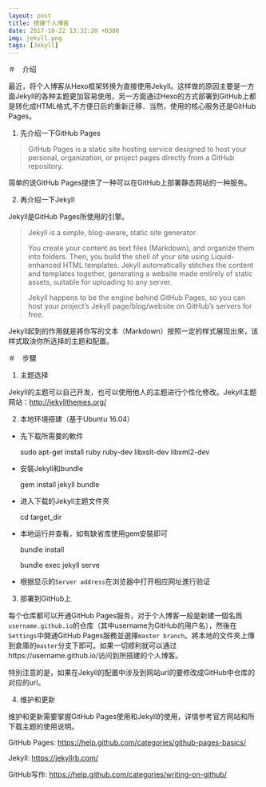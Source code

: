 ```yaml
---
layout: post
title: 搭建个人博客
date: 2017-10-22 13:32:20 +0300
img: jekyll.png
tags: [Jekyll]
---
```


＃　介绍

最近，将个人博客从Hexo框架转换为直接使用Jekyll。这样做的原因主要是一方面Jekyll的各种主题更加容易使用，另一方面通过Hexo的方式部署到GitHub上都是转化成HTML格式,不方便日后的重新迁移．当然，使用的核心服务还是GitHub Pages。

1. 先介绍一下GitHub Pages

> GitHub Pages is a static site hosting service designed to host your personal, organization, or project pages directly from a GitHub repository.

简单的说GitHub Pages提供了一种可以在GitHub上部署静态网站的一种服务。


2. 再介绍一下Jekyll

Jekyll是GitHub Pages所使用的引擎。

> Jekyll is a simple, blog-aware, static site generator.
>
>You create your content as text files (Markdown), and organize them into folders. Then, you build the shell of your site using Liquid-enhanced HTML templates. Jekyll automatically stitches the content and templates together, generating a website made entirely of static assets, suitable for uploading to any server.
>
>Jekyll happens to be the engine behind GitHub Pages, so you can host your project’s Jekyll page/blog/website on GitHub’s servers for free.

Jekyll起到的作用就是將你写的文本（Markdown）按照一定的样式展现出來，该样式取決你所选择的主题和配置。

＃　步驟

1. 主题选择


Jekyll的主题可以自己开发，也可以使用他人的主题进行个性化修改。Jekyll主题网站：http://jekyllthemes.org/


2. 本地环境搭建（基于Ubuntu 16.04）

* 先下载所需要的軟件

	sudo apt-get install ruby ruby-dev libxslt-dev libxml2-dev

* 安裝Jekyll和bundle

	gem install jekyll bundle


* 进入下载的Jekyll主题文件夾

	cd target_dir

* 本地运行并查看，如有缺省库使用gem安裝即可

	bundle install

	bundle exec jekyll serve

* 根据显示的`Server address`在浏览器中打开相应网址進行验证


3. 部署到GitHub上

每个仓库都可以开通GitHub Pages服务，对于个人博客一般是新建一個名爲`username.github.io`的仓库（其中username为GitHub的用户名），然後在`Settings`中開通GitHub Pages服務並選擇`master branch`。將本地的文件夾上傳到倉庫的`master`分支下即可。如果一切顺利就可以通过https://username.github.io/访问到所搭建的个人博客。

特別注意的是，如果在Jekyll的配置中涉及到网站url的要修改成GitHub中仓库的对应的url。

4. 维护和更新

维护和更新需要掌握GitHub Pages使用和Jekyll的使用，详情参考官方网站和所下载主题的使用说明。

GitHub Pages: https://help.github.com/categories/github-pages-basics/

Jekyll: https://jekyllrb.com/

GitHub写作: https://help.github.com/categories/writing-on-github/













